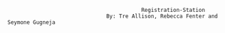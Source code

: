                                               Registration-Station
                                   By: Tre Allison, Rebecca Fenter and Seymone Gugneja
                                   
                                  
